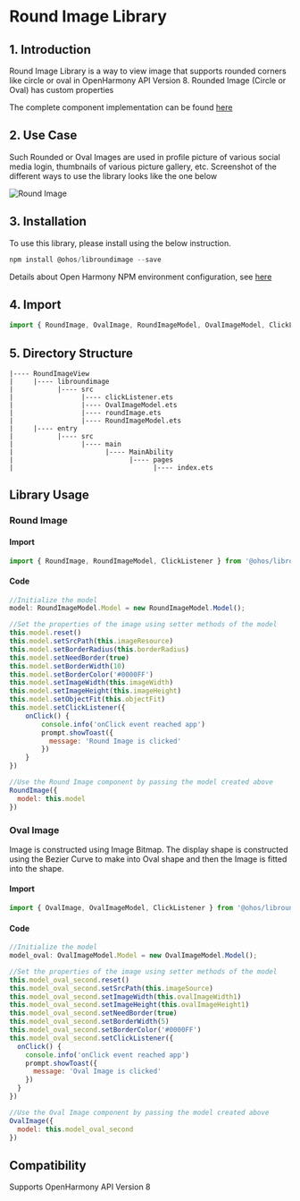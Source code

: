 # Round Image Library

## 1. Introduction
Round Image Library is a way to view image that supports rounded corners like circle or oval in OpenHarmony API Version 8. Rounded Image (Circle or Oval) has custom properties

The complete component implementation can be found [here](https://github.com/Applib-OpenHarmony/RoundImage)

## 2. Use Case
Such Rounded or Oval Images are used in profile picture of various social media login, thumbnails of various picture gallery, etc. Screenshot of the different ways to use the library looks like the one below


![Round Image](https://user-images.githubusercontent.com/71301091/176164422-57524530-f60e-4772-be25-988813c40057.jpg)


## 3. Installation
To use this library, please install using the below instruction.
```js
npm install @ohos/libroundimage --save
```
Details about Open Harmony NPM environment configuration, see [here](https://gitee.com/openharmony-tpc/docs/blob/master/OpenHarmony_npm_usage.md)

## 4. Import
```js
import { RoundImage, OvalImage, RoundImageModel, OvalImageModel, ClickListener } from '@ohos/libroundimage'
```

## 5. Directory Structure

````
|---- RoundImageView
|     |---- libroundimage 
|           |---- src
|                 |---- clickListener.ets
|                 |---- OvalImageModel.ets
|                 |---- roundImage.ets
|                 |---- RoundImageModel.ets
|     |---- entry
|           |---- src
|                 |---- main
|                       |---- MainAbility
|                             |---- pages
|                                   |---- index.ets
````

## Library Usage

### Round Image

#### Import
```js
import { RoundImage, RoundImageModel, ClickListener } from '@ohos/libroundimage'
```

#### Code
```js
//Initialize the model
model: RoundImageModel.Model = new RoundImageModel.Model();

//Set the properties of the image using setter methods of the model
this.model.reset()
this.model.setSrcPath(this.imageResource)
this.model.setBorderRadius(this.borderRadius)
this.model.setNeedBorder(true)
this.model.setBorderWidth(10)
this.model.setBorderColor('#0000FF')
this.model.setImageWidth(this.imageWidth)
this.model.setImageHeight(this.imageHeight)
this.model.setObjectFit(this.objectFit)
this.model.setClickListener({
    onClick() {
        console.info('onClick event reached app')
        prompt.showToast({
          message: 'Round Image is clicked'
        })
    }
})

//Use the Round Image component by passing the model created above
RoundImage({
  model: this.model
})
```

### Oval Image
Image is constructed using Image Bitmap. The display shape is constructed using the Bezier Curve to make into Oval shape and then the Image is fitted into the shape.

#### Import
```js
import { OvalImage, OvalImageModel, ClickListener } from '@ohos/libroundimage'
```

#### Code
```js
//Initialize the model
model_oval: OvalImageModel.Model = new OvalImageModel.Model();

//Set the properties of the image using setter methods of the model
this.model_oval_second.reset()
this.model_oval_second.setSrcPath(this.imageSource)
this.model_oval_second.setImageWidth(this.ovalImageWidth1)
this.model_oval_second.setImageHeight(this.ovalImageHeight1)
this.model_oval_second.setNeedBorder(true)
this.model_oval_second.setBorderWidth(5)
this.model_oval_second.setBorderColor('#0000FF')
this.model_oval_second.setClickListener({
  onClick() {
    console.info('onClick event reached app')
    prompt.showToast({
      message: 'Oval Image is clicked'
    })
  }
})

//Use the Oval Image component by passing the model created above
OvalImage({
  model: this.model_oval_second
})
```

## Compatibility
Supports OpenHarmony API Version 8
